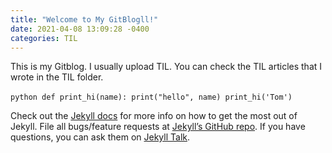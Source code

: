 ```yaml
---
title: "Welcome to My GitBlogll!"
date: 2021-04-08 13:09:28 -0400
categories: TIL
---
```

This is my Gitblog.
I usually upload TIL.
You can check the TIL articles that I wrote in the TIL folder.

​```python
def print_hi(name):
  print("hello", name)
print_hi('Tom')
​```

Check out the [Jekyll docs][jekyll-docs] for more info on how to get the most out of Jekyll. File all bugs/feature requests at [Jekyll’s GitHub repo][jekyll-gh]. If you have questions, you can ask them on [Jekyll Talk][jekyll-talk].

[jekyll-docs]: https://jekyllrb.com/docs/home
[jekyll-gh]:   https://github.com/jekyll/jekyll
[jekyll-talk]: https://talk.jekyllrb.com/
